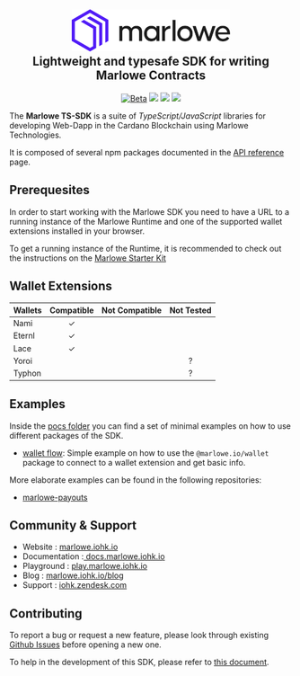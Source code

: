 <h2 align="center">
  <a href="" target="blank_">
    <img src="./doc/image/logo.svg" alt="Logo" height="75">
  </a>
  <br>
  Lightweight and typesafe SDK for writing Marlowe Contracts
</h2>

<div align="center">
  <a href=""><img src="https://img.shields.io/badge/stability-beta-33bbff.svg" alt="Beta"></a>
  <a href="./LICENSE"><img src="https://img.shields.io/badge/License-Apache_2.0-blue.svg"></a>
  <a href="https://discord.com/invite/cmveaxuzBn"><img src="https://img.shields.io/discord/826816523368005654?label=Chat%20on%20Discord"></a>
  <a href="https://iohk.zendesk.com/hc/en-us/requests/new"><img src="https://img.shields.io/badge/Support-orange"></a>
</div>

The **Marlowe TS-SDK** is a suite of _TypeScript/JavaScript_ libraries for developing Web-Dapp in the Cardano Blockchain using Marlowe Technologies.

It is composed of several npm packages documented in the [API reference](https://input-output-hk.github.io/marlowe-ts-sdk/) page.

## Prerequesites

In order to start working with the Marlowe SDK you need to have a URL to a running instance of the Marlowe Runtime and one of the supported wallet extensions installed in your browser.

To get a running instance of the Runtime, it is recommended to check out the instructions on the [Marlowe Starter Kit](https://github.com/input-output-hk/marlowe-starter-kit)

## Wallet Extensions

| Wallets | Compatible | Not Compatible | Not Tested |
| ------- | :--------: | :------------: | :--------: |
| Nami    |     ✓      |                |            |
| Eternl  |     ✓      |                |            |
| Lace    |     ✓      |                |            |
| Yoroi   |            |                |     ?      |
| Typhon  |            |                |     ?      |

## Examples

Inside the [pocs folder](./pocs/Readme.md) you can find a set of minimal examples on how to use different packages of the SDK.

- [wallet flow](./pocs/wallet-flow.html): Simple example on how to use the `@marlowe.io/wallet` package to connect to a wallet extension and get basic info.

More elaborate examples can be found in the following repositories:

- [marlowe-payouts](https://github.com/input-output-hk/marlowe-payouts)

## Community & Support

- Website : <a href="https://marlowe.iohk.io" > marlowe.iohk.io </a>
- Documentation :<a href="https://docs.marlowe.iohk.io" > docs.marlowe.iohk.io </a>
- Playground : <a href="https://play.marlowe.iohk.io" > play.marlowe.iohk.io </a>
- Blog : <a href="https://marlowe.iohk.io/blog" > marlowe.iohk.io/blog </a>
- Support : <a href="https://iohk.zendesk.com/hc/en-us/requests/new" > iohk.zendesk.com </a>

## Contributing

To report a bug or request a new feature, please look through existing [Github Issues](https://github.com/input-output-hk/marlowe-ts-sdk/issues) before opening a new one.

To help in the development of this SDK, please refer to [this document](./doc/howToDevelop.md).
